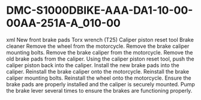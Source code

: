 # DMC-S1000DBIKE-AAA-DA1-10-00-00AA-251A-A_010-00

xml
<proc title="DMC-S1000DBIKE-AAA-DA1-10-00-00AA-251A-A_010-00" issue="1" revision="1" language="EN-US" xmlns:dc="http://www.purl.org/dc/elements/1.1/" xmlns:rdf="http://www.w3.org/1999/02/22-rdf-syntax-ns#" xmlns:xlink="http://www.w3.org/1999/xlink" xmlns:xsi="http://www.w3.org/2001/XMLSchema-instance" xsi:noNamespaceSchemaLocation="http://www.s1000d.org/S1000D_6/xml_schema_flat/proced.xsd">
  <content>
    <step>
      <title>Tools and Materials</title>
      <list>
        <item>New front brake pads</item>
        <item>Torx wrench (T25)</item>
        <item>Caliper piston reset tool</item>
        <item>Brake cleaner</item>
      </list>
    </step>
    <step>
      <title>Procedure</title>
      <para>Remove the wheel from the motorcycle.</para>
      <para>Remove the brake caliper mounting bolts.</para>
      <para>Remove the brake caliper from the motorcycle.</para>
      <para>Remove the old brake pads from the caliper.</para>
      <para>Using the caliper piston reset tool, push the caliper piston back into the caliper.</para>
      <para>Install the new brake pads into the caliper.</para>
      <para>Reinstall the brake caliper onto the motorcycle.</para>
      <para>Reinstall the brake caliper mounting bolts.</para>
      <para>Reinstall the wheel onto the motorcycle.</para>
    </step>
    <step>
      <title>Verification</title>
      <para>Ensure the brake pads are properly installed and the caliper is securely mounted.</para>
      <para>Pump the brake lever several times to ensure the brakes are functioning properly.</para>
    </step>
  </content>
</proc>